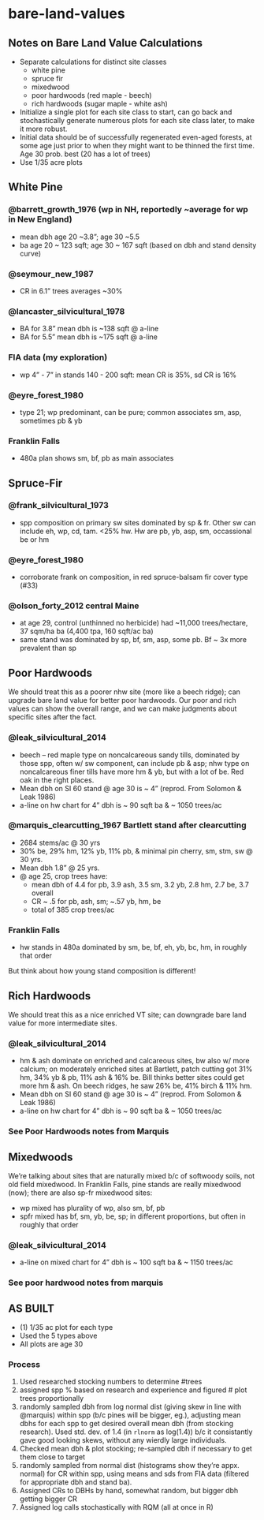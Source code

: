 # bare-land-values

## Notes on Bare Land Value Calculations
- Separate calculations for distinct site classes  
  - white pine  
  - spruce fir  
  - mixedwood  
  - poor hardwoods (red maple - beech)  
  - rich hardwoods (sugar maple - white ash)  
- Initialize a single plot for each site class to start, can go back and stochastically generate numerous plots for each site class later, to make it more robust.  
- Initial data should be of successfully regenerated even-aged forests, at some age just prior to when they might want to be thinned the first time. Age 30 prob. best (20 has a lot of trees)  
- Use 1/35 acre plots  

## White Pine
### @barrett_growth_1976 (wp in NH, reportedly ~average for wp in New England)  
- mean dbh age 20 ~3.8”; age 30 ~5.5
- ba age 20 ~ 123 sqft; age 30 ~ 167 sqft (based on dbh and stand density curve)

### @seymour_new_1987
- CR in 6.1” trees averages ~30%

### @lancaster_silvicultural_1978
- BA for 3.8” mean dbh is ~138 sqft @ a-line
- BA for 5.5” mean dbh is ~175 sqft @ a-line

### FIA data (my exploration) 
- wp 4” - 7” in stands 140 - 200 sqft: mean CR is 35%, sd CR is 16%

### @eyre_forest_1980 
- type 21; wp predominant, can be pure; common associates sm, asp, sometimes pb & yb

### Franklin Falls 
- 480a plan shows sm, bf, pb as main associates

## Spruce-Fir
### @frank_silvicultural_1973
- spp composition on primary sw sites dominated by sp & fr. Other sw can include eh, wp, cd, tam. <25% hw. Hw are pb, yb, asp, sm, occassional be or hm

### @eyre_forest_1980 
- corroborate frank on composition, in red spruce-balsam fir cover type (#33) 

### @olson_forty_2012 central Maine
- at age 29, control (unthinned no herbicide) had ~11,000 trees/hectare, 37 sqm/ha ba (4,400 tpa, 160 sqft/ac ba)
- same stand was dominated by sp, bf, sm, asp, some pb. Bf ~ 3x more prevalent than sp

## Poor Hardwoods

We should treat this as a poorer nhw site (more like a beech ridge); can upgrade bare land value for better poor hardwoods. Our poor and rich values can show the overall range, and we can make judgments about specific sites after the fact.

### @leak_silvicultural_2014
- beech – red maple type on noncalcareous sandy tills, dominated by those spp, often w/ sw component, can include pb & asp; nhw type on noncalcareous finer tills have more hm & yb, but with a lot of be. Red oak in the right places.  
- Mean dbh on SI 60 stand @ age 30 is ~ 4” (reprod. From Solomon & Leak 1986)  
- a-line on hw chart for 4” dbh is ~ 90 sqft ba & ~ 1050 trees/ac  

### @marquis_clearcutting_1967 Bartlett stand after clearcutting
- 2684 stems/ac @ 30 yrs
- 30% be, 29% hm, 12% yb, 11% pb, & minimal pin cherry, sm, stm, sw @ 30 yrs.
- Mean dbh 1.8” @ 25 yrs.
- @ age 25, crop trees have:
  - mean dbh of 4.4 for pb, 3.9 ash, 3.5 sm, 3.2 yb, 2.8 hm, 2.7 be, 3.7 overall
  - CR ~ .5 for pb, ash, sm; ~.57 yb, hm, be
  - total of 385 crop trees/ac

### Franklin Falls
- hw stands in 480a dominated by sm, be, bf, eh, yb, bc, hm, in roughly that order

But think about how young stand composition is different!

## Rich Hardwoods

We should treat this as a nice enriched VT site; can downgrade bare land value for more intermediate sites.

### @leak_silvicultural_2014
- hm & ash dominate on enriched and calcareous sites, bw also w/ more calcium; on moderately enriched sites at Bartlett, patch cutting got 31% hm, 34% yb & pb, 11% ash & 16% be. Bill thinks better sites could get more hm & ash. On beech ridges, he saw 26% be, 41% birch & 11% hm.  
- Mean dbh on SI 60 stand @ age 30 is ~ 4” (reprod. From Solomon & Leak 1986)  
- a-line on hw chart for 4” dbh is ~ 90 sqft ba & ~ 1050 trees/ac

### See Poor Hardwoods notes from Marquis

## Mixedwoods

We’re talking about sites that are naturally mixed b/c of softwoody soils, not old field mixedwood.
In Franklin Falls, pine stands are really mixedwood (now); there are also sp-fr mixedwood sites:
- wp mixed has plurality of wp, also sm, bf, pb
- spfr mixed has bf, sm, yb, be, sp; in different proportions, but often in roughly that order

### @leak_silvicultural_2014
- a-line on mixed chart for 4” dbh is ~ 100 sqft ba & ~ 1150 trees/ac

### See poor hardwood notes from marquis

## AS BUILT
- (1) 1/35 ac plot for each type
- Used the 5 types above
- All plots are age 30

### Process
1. Used researched stocking numbers to determine #trees 
2. assigned spp % based on research and experience and figured # plot trees proportionally
3. randomly sampled dbh from log normal dist (giving skew in line with @marquis) within spp (b/c pines will be bigger, eg.), adjusting mean dbhs for each spp to get desired overall mean dbh (from stocking research). Used std. dev. of 1.4 (in `rlnorm` as log(1.4)) b/c it consistantly gave good looking skews, without any wierdly large individuals. 
4. Checked mean dbh & plot stocking; re-sampled dbh if necessary to get them close to target
5. randomly sampled from normal dist (histograms show they’re appx. normal) for CR within spp, using means and sds from FIA data (filtered for appropriate dbh and stand ba).
6. Assigned CRs to DBHs by hand, somewhat random, but bigger dbh getting bigger CR
7. Assigned log calls stochastically with RQM (all at once in R)
